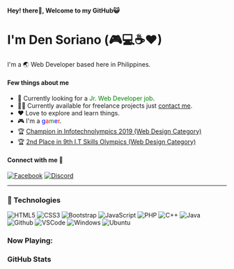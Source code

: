 #### Hey! there👋, Welcome to my GitHub😺
# I'm Den Soriano (🎮💻☕❤)


I'm a 🌏 Web Developer based here in Philippines.


#### Few things about me
- 🔎 Currently looking for a <span style="color:green">Jr. Web Developer job</span>.
- 👨‍💻 Currently available for freelance projects just [contact me](https://web.facebook.com/yashieey).
- ❤ Love to explore and learn things.
- 🎮 I'm a <span style="color:blue">g</span><span style="color:red">a</span><span style="color:green">m</span><span style="color:blue">e</span><span style="color:red">r</span>.
- 🏆 [Champion in Infotechnolympics 2019 (Web Design Category)](https://web.facebook.com/umakccssc/photos/a.2341071359316931/2341168512640549)
- 🏆 [2nd Place in 9th I.T Skills Olympics (Web Design Category)](https://web.facebook.com/umakccssc/photos/a.2341071359316931/2341168512640549)


#### Connect with me 👾
[![Facebook](https://img.shields.io/badge/Facebook-1877F2?style=for-the-badge&logo=facebook&logoColor=white)](https://facebook.com/yashieey)
[![Discord](https://img.shields.io/badge/Discord-7289DA?style=for-the-badge&logo=discord&logoColor=white)](https://discordapp.com/users/575634293808693258)


---


### :rocket: Technologies
![HTML5](https://img.icons8.com/color/40/html-5.png)
![CSS3](https://img.icons8.com/color/40/css3.png)
![Bootstrap](https://img.icons8.com/color/40/000000/bootstrap.png)
![JavaScript](https://img.icons8.com/color/40/javascript.png)
![PHP](https://img.icons8.com/color/40/php.png)
![C++](https://img.icons8.com/color/40/000000/c-plus-plus-logo.png)
![Java](https://img.icons8.com/color/40/000000/java-coffee-cup-logo.png)
![Github](https://img.icons8.com/material-outlined/40/github.png)
![VSCode](https://img.icons8.com/color/40/visual-studio-code-2019.png)
![Windows](https://img.icons8.com/color/40/windows-10.png)
![Ubuntu](https://img.icons8.com/color/40/ubuntu--v1.png)


### Now Playing:



### GitHub Stats

